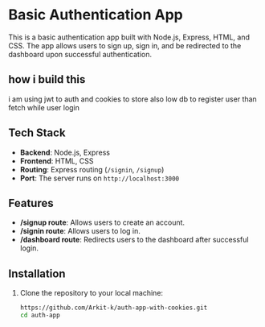 # Basic Authentication App

This is a basic authentication app built with Node.js, Express, HTML, and CSS. The app allows users to sign up, sign in, and be redirected to the dashboard upon successful authentication.

## how i build this
 i am using jwt to auth and cookies to store also low db to register user than fetch while user login 


## Tech Stack

- **Backend**: Node.js, Express
- **Frontend**: HTML, CSS
- **Routing**: Express routing (`/signin`, `/signup`)
- **Port**: The server runs on `http://localhost:3000`

## Features

- **/signup route**: Allows users to create an account.
- **/signin route**: Allows users to log in.
- **/dashboard route**: Redirects users to the dashboard after successful login.
  
## Installation

1. Clone the repository to your local machine:
   ```bash
   https://github.com/Arkit-k/auth-app-with-cookies.git
   cd auth-app
